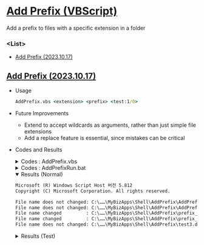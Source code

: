 # [Add Prefix (VBScript)](../../README.md#shell)

Add a prefix to files with a specific extension in a folder


### \<List>

- [Add Prefix (2023.10.17)](#add-prefix-20231017)


## [Add Prefix (2023.10.17)](#list)

- Usage
  ```bat
  AddPrefix.vbs <extension> <prefix> <test:1/0>
  ```
- Future Improvements
  - Extend to accept wildcards as arguments, rather than just simple file extensions
  - Add a replace feature is essential, since mistakes can be critical
- Codes and Results
  <details>
    <summary>Codes : AddPrefix.vbs</summary>

  ```vbs
  ' Command-line argument check
  If WScript.Arguments.Count < 2 Then
      WScript.Echo "Usage: AddPrefix.vbs <extension> <prefix> <test:1/0>"
      WScript.Quit
  End If
  ```
  ```vbs
  ' Decalre variables
  Dim folderPath, extension, prefix, test
  ' Default folder path is the current folder (modifiable)
  folderPath = "./"
  extension = WScript.Arguments(0)
  prefix = WScript.Arguments(1)
  ' Check if the test mode is enabled (1) or disabled (0)
  If WScript.Arguments.Count >= 3 Then
      test = WScript.Arguments(2)
  Else
      test = 0
  End If

  ' Test mode
  If test = 1 Then
      WScript.Echo "extension: " & extension & vbCrLf & _
                  "prefix   : " & prefix & vbCrLf & _
                  "test     : " & test & vbCrLf
  End If
  ```
  ```vbs
  ' Function to check if a file path matches the specified extension
  Function MatchesExtension(input, extension)
      Dim fileExtension
      fileExtension = LCase(Right(input, Len(extension)))
      If fileExtension = extension Then
          MatchesExtension = True
      Else
          MatchesExtension = False
      End If
  End Function
  ```
  ```vbs
  ' Subroutine to add a prefix to file names with the specified extension
  Sub AddPrefixToFiles(folderPath, extension, prefix)
      Dim objFSO, objFolder, objFile
      Set objFSO = CreateObject("Scripting.FileSystemObject")
      Set objFolder = objFSO.GetFolder(folderPath)

      For Each objFile In objFolder.Files
          Dim fileName, fileExtension, newFileName
          fileName = objFSO.GetBaseName(objFile)
          fileExtension = LCase(objFSO.GetExtensionName(objFile.Path))

          If MatchesExtension(objFile.Path, extension) Then
              newFileName = prefix & fileName & "." & fileExtension
              objFile.Name = newFileName
              WScript.Echo "File name changed         : " & objFile.Path & " -> " & newFileName
          Else
              WScript.Echo "File name does not changed: " & objFile.Path
          End If

          ' Test mode output
          If test = 1 Then
              WScript.Echo "<Test>" & vbCrLf & _
                          "fileName        : " & fileName & vbCrLf & _
                          "fileExtension   : " & fileExtension & vbCrLf & _
                          "MatchesExtension: " & MatchesExtension(objFile.Path, extension) & vbCrLf & _
                          "newFileName     : " & newFileName & vbCrLf
          End If
      Next
  End Sub
  ```
  ```vbs
  ' Add a prefix to file names with the specified extension
  AddPrefixToFiles folderPath, extension, prefix
  ```
  </details>
  <details>
    <summary>Codes : AddPrefixRun.bat</summary>

  ```bat
  cscript AddPrefix.vbs txt prefix_
  ```
  </details>
  <details open="">
    <summary>Results (Normal)</summary>

  ```txt
  Microsoft (R) Windows Script Host 버전 5.812
  Copyright (C) Microsoft Corporation. All rights reserved.

  File name does not changed: C:\……\MyBizApps\Shell\AddPrefix\AddPrefix.vbs
  File name does not changed: C:\……\MyBizApps\Shell\AddPrefix\AddPrefixRun.bat
  File name changed         : C:\……\MyBizApps\Shell\AddPrefix\prefix_test1.txt -> prefix_test1.txt
  File name changed         : C:\……\MyBizApps\Shell\AddPrefix\prefix_test2.txt -> prefix_test2.txt
  File name does not changed: C:\……\MyBizApps\Shell\AddPrefix\test3.dat
  ```
  </details>

  <details>
    <summary>Results (Test)</summary>

  ```txt
  Microsoft (R) Windows Script Host 버전 5.812
  Copyright (C) Microsoft Corporation. All rights reserved.

  extension: txt
  prefix   : prefix_
  test     : 1

  File name does not changed: C:\……\MyBizApps\Shell\AddPrefix\AddPrefix.vbs
  <Test>
  fileName        : AddPrefix
  fileExtension   : vbs
  MatchesExtension: False
  newFileName     :

  ……

  File name changed         : C:\……\MyBizApps\Shell\AddPrefix\prefix_test1.txt -> prefix_test1.txt
  <Test>
  fileName        : test1
  fileExtension   : txt
  MatchesExtension: True
  newFileName     : prefix_test1.txt

  ……
  ```
  </details>
